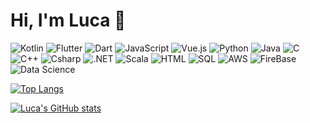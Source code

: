 # Hi, I'm Luca 👋
![Kotlin](https://img.shields.io/badge/Kotlin-Advanced-blue)
![Flutter](https://img.shields.io/badge/Flutter-Advanced-blue)
![Dart](https://img.shields.io/badge/Dart-Advanced-blue)
![JavaScript](https://img.shields.io/badge/JavaScript-Intermediate-green)
![Vue.js](https://img.shields.io/badge/Vue.js-Advanced-blue)
![Python](https://img.shields.io/badge/Python-Advanced-blue)
![Java](https://img.shields.io/badge/Java-Advanced-blue)
![C](https://img.shields.io/badge/C-Basic-lightgrey)
![C++](https://img.shields.io/badge/C++-Basic-lightgrey)
![Csharp](https://img.shields.io/badge/Csharp-Advanced-blue)
![.NET](https://img.shields.io/badge/.NET-Advanced-blue)
![Scala](https://img.shields.io/badge/Scala-Basic-lightgrey)
![HTML](https://img.shields.io/badge/HTML-Advanced-blue)
![SQL](https://img.shields.io/badge/SQL-Advanced-blue)
![AWS](https://img.shields.io/badge/AWS-Basic-lightgrey)
![FireBase](https://img.shields.io/badge/FireBase-Intermediate-green)
![Data Science](https://img.shields.io/badge/Data%20Science-Intermediate-green)

[![Top Langs](https://github-readme-stats.vercel.app/api/top-langs/?username=Luca9862&hide=jupyter%20notebook,makefile,objective-c,c%2B%2B&theme=dark)](https://github.com/anuraghazra/github-readme-stats)

[![Luca's GitHub stats](https://github-readme-stats.vercel.app/api?username=Luca9862&show_icons=true&theme=dark)](https://github.com/anuraghazra/github-readme-stats)
